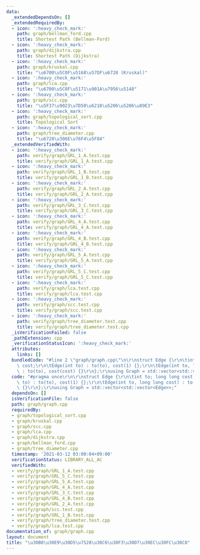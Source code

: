 ```yaml
---
data:
  _extendedDependsOn: []
  _extendedRequiredBy:
  - icon: ':heavy_check_mark:'
    path: graph/bellman_ford.cpp
    title: Shortest Path (Bellman-Ford)
  - icon: ':heavy_check_mark:'
    path: graph/dijkstra.cpp
    title: Shortest Path (Dijkstra)
  - icon: ':heavy_check_mark:'
    path: graph/kruskal.cpp
    title: "\u6700\u5C0F\u5168\u57DF\u6728 (Kruskal)"
  - icon: ':heavy_check_mark:'
    path: graph/lca.cpp
    title: "\u6700\u5C0F\u5171\u901A\u7956\u5148"
  - icon: ':heavy_check_mark:'
    path: graph/scc.cpp
    title: "\u5F37\u9023\u7D50\u6210\u5206\u5206\u89E3"
  - icon: ':heavy_check_mark:'
    path: graph/topological_sort.cpp
    title: Topological Sort
  - icon: ':heavy_check_mark:'
    path: graph/tree_diameter.cpp
    title: "\u6728\u306E\u76F4\u5F84"
  _extendedVerifiedWith:
  - icon: ':heavy_check_mark:'
    path: verify/graph/GRL_1_A.test.cpp
    title: verify/graph/GRL_1_A.test.cpp
  - icon: ':heavy_check_mark:'
    path: verify/graph/GRL_1_B.test.cpp
    title: verify/graph/GRL_1_B.test.cpp
  - icon: ':heavy_check_mark:'
    path: verify/graph/GRL_2_A.test.cpp
    title: verify/graph/GRL_2_A.test.cpp
  - icon: ':heavy_check_mark:'
    path: verify/graph/GRL_3_C.test.cpp
    title: verify/graph/GRL_3_C.test.cpp
  - icon: ':heavy_check_mark:'
    path: verify/graph/GRL_4_A.test.cpp
    title: verify/graph/GRL_4_A.test.cpp
  - icon: ':heavy_check_mark:'
    path: verify/graph/GRL_4_B.test.cpp
    title: verify/graph/GRL_4_B.test.cpp
  - icon: ':heavy_check_mark:'
    path: verify/graph/GRL_5_A.test.cpp
    title: verify/graph/GRL_5_A.test.cpp
  - icon: ':heavy_check_mark:'
    path: verify/graph/GRL_5_C.test.cpp
    title: verify/graph/GRL_5_C.test.cpp
  - icon: ':heavy_check_mark:'
    path: verify/graph/lca.test.cpp
    title: verify/graph/lca.test.cpp
  - icon: ':heavy_check_mark:'
    path: verify/graph/scc.test.cpp
    title: verify/graph/scc.test.cpp
  - icon: ':heavy_check_mark:'
    path: verify/graph/tree_diameter.test.cpp
    title: verify/graph/tree_diameter.test.cpp
  _isVerificationFailed: false
  _pathExtension: cpp
  _verificationStatusIcon: ':heavy_check_mark:'
  attributes:
    links: []
  bundledCode: "#line 2 \"graph/graph.cpp\"\n\r\nstruct Edge {\r\n\tint to; long long\
    \ cost;\r\n\tEdge(int to) : to(to), cost(1) {};\r\n\tEdge(int to, long long cost)\
    \ : to(to), cost(cost) {}\r\n};\r\nusing Graph = std::vector<std::vector<Edge>>;\n"
  code: "#pragma once\r\n\r\nstruct Edge {\r\n\tint to; long long cost;\r\n\tEdge(int\
    \ to) : to(to), cost(1) {};\r\n\tEdge(int to, long long cost) : to(to), cost(cost)\
    \ {}\r\n};\r\nusing Graph = std::vector<std::vector<Edge>>;"
  dependsOn: []
  isVerificationFile: false
  path: graph/graph.cpp
  requiredBy:
  - graph/topological_sort.cpp
  - graph/kruskal.cpp
  - graph/scc.cpp
  - graph/lca.cpp
  - graph/dijkstra.cpp
  - graph/bellman_ford.cpp
  - graph/tree_diameter.cpp
  timestamp: '2021-03-12 03:00:04+09:00'
  verificationStatus: LIBRARY_ALL_AC
  verifiedWith:
  - verify/graph/GRL_1_A.test.cpp
  - verify/graph/GRL_5_C.test.cpp
  - verify/graph/GRL_5_A.test.cpp
  - verify/graph/GRL_4_A.test.cpp
  - verify/graph/GRL_3_C.test.cpp
  - verify/graph/GRL_4_B.test.cpp
  - verify/graph/GRL_2_A.test.cpp
  - verify/graph/scc.test.cpp
  - verify/graph/GRL_1_B.test.cpp
  - verify/graph/tree_diameter.test.cpp
  - verify/graph/lca.test.cpp
documentation_of: graph/graph.cpp
layout: document
title: "\u30B0\u30E9\u30D5\u7528\u30C6\u30F3\u30D7\u30EC\u30FC\u30C8"
---
```

